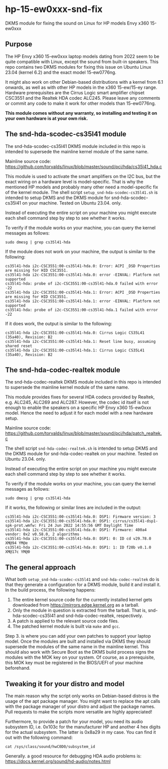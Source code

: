 # hp-15-ew0xxx-snd-fix
DKMS module for fixing the sound on Linux for HP models Envy x360 15-ew0xxx

## Purpose
The HP Envy x360 15-ew0xxx laptop models dating from 2022 seem to be quite compatible with Linux, except the sound from built-in speakers. This repo contains two DKMS modules for fixing this issue on Ubuntu Linux 23.04 (kernel 6.2) and the exact model 15-ew0776ng.

It might also work on other Debian-based distributions with a kernel from 6.1 onwards, as well as with other HP models in the x360 15-ew/15-ey range. Hardware prerequisites are the Cirrus Logic smart amplifier chipset CSC3551 and the Realtek HDA codec ALC245. Please leave any comments or commit any code to make it work for other models than 15-ew0776ng.

**This module comes without any warranty, so installing and testing it on your own hardware is at your own risk.**

## The snd-hda-scodec-cs35l41 module
The snd-hda-scodec-cs35l41 DKMS module included in this repo is intended to supersede the mainline kernel module of the same name.

Mainline source code: https://github.com/torvalds/linux/blob/master/sound/pci/hda/cs35l41_hda.c

This module is used to activate the smart amplifiers on the I2C bus, but the exact wiring on a hardware level is model-specific. That is why the mentioned HP models and probably many other need a model-specific fix of the kernel module.
The shell script `setup_snd-hda-scodec-cs35l41.sh` is intended to setup DKMS and the DKMS module for snd-hda-scodec-cs35l41 on your machine. Tested on Ubuntu 23.04. only.

Instead of executing the entire script on your machine you might execute each shell command step by step to see whether it works.

To verify if the module works on your machine, you can query the kernel messages as follows:
```
sudo dmesg | grep cs35l41-hda
```

If the module does not work on your machine, the output is similar to the following:
```
cs35l41-hda i2c-CSC3551:00-cs35l41-hda.0: Error: ACPI _DSD Properties are missing for HID CSC3551.
cs35l41-hda i2c-CSC3551:00-cs35l41-hda.0: error -EINVAL: Platform not supported
cs35l41-hda: probe of i2c-CSC3551:00-cs35l41-hda.0 failed with error -22
cs35l41-hda i2c-CSC3551:00-cs35l41-hda.1: Error: ACPI _DSD Properties are missing for HID CSC3551.
cs35l41-hda i2c-CSC3551:00-cs35l41-hda.1: error -EINVAL: Platform not supported
cs35l41-hda: probe of i2c-CSC3551:00-cs35l41-hda.1 failed with error -22
```

If it does work, the output is similar to the following:
```
cs35l41-hda i2c-CSC3551:00-cs35l41-hda.0: Cirrus Logic CS35L41 (35a40), Revision: B2
cs35l41-hda i2c-CSC3551:00-cs35l41-hda.1: Reset line busy, assuming shared reset
cs35l41-hda i2c-CSC3551:00-cs35l41-hda.1: Cirrus Logic CS35L41 (35a40), Revision: B2
```

## The snd-hda-codec-realtek module
The snd-hda-codec-realtek DKMS module included in this repo is intended to supersede the mainline kernel module of the same name.

This module provides fixes for several HDA codecs provided by Realtek, e.g. ALC245, ALC269 and ALC287. However, the codec id itself is not enough to enable the speakers on a specific HP Envy x360 15-ew0xxx model. Hence the need to adjust it for each model with a new hardware setup.

Mainline source code: https://github.com/torvalds/linux/blob/master/sound/pci/hda/patch_realtek.c

The shell script `snd-hda-codec-realtek.sh` is intended to setup DKMS and the DKMS module for snd-hda-codec-realtek on your machine. Tested on Ubuntu 23.04. only.

Instead of executing the entire script on your machine you might execute each shell command step by step to see whether it works.

To verify if the module works on your machine, you can query the kernel messages as follows:
```
sudo dmesg | grep cs35l41-hda
```

If it works, the following or similar lines are included in the output:
```
cs35l41-hda i2c-CSC3551:00-cs35l41-hda.0: DSP1: Firmware version: 3
cs35l41-hda i2c-CSC3551:00-cs35l41-hda.0: DSP1: cirrus/cs35l41-dsp1-spk-prot.wmfw: Fri 24 Jun 2022 14:55:56 GMT Daylight Time
cs35l41-hda i2c-CSC3551:00-cs35l41-hda.0: DSP1: Firmware: 400a4 vendor: 0x2 v0.58.0, 2 algorithms
cs35l41-hda i2c-CSC3551:00-cs35l41-hda.0: DSP1: 0: ID cd v29.78.0 XM@94 YM@e
cs35l41-hda i2c-CSC3551:00-cs35l41-hda.0: DSP1: 1: ID f20b v0.1.0 XM@17c YM@0
```

## The general approach
What both `setup_snd-hda-scodec-cs35l41` and `snd-hda-codec-realtek` do is that they generate a configuration for a DKMS module, build it and install it. In the build process, the following happens:
1. The entire kernel source code for the currently installed kernel gets downloaded from https://mirrors.edge.kernel.org as a tarball.
2. Only the module in question is extracted from the tarball. That is, snd-hda-scodec-cs35l41 and snd-hda-codec-realtek, respectively.
3. A patch is applied to the relevant source code files.
4. The patched kernel module is built via `make` and `gcc`.

Step 3. is where you can add your own patches to support your laptop model.
Once the modules are built and installed via DKMS they should supersede the modules of the same name in the mainline kernel. This should also work with Secure Boot as the DKMS build process signs the modules with the MOK key on your system. Of course, as a prerequisite, this MOK key must be registered in the BIOS/UEFI of your machine beforehand.

## Tweaking it for your distro and model
The main reason why the script only works on Debian-based distros is the usage of the apt package manager. You might want to replace the apt calls with the package manager of your distro and adjust the package names. Pull requests to make the scripts more versatile are highly appreciated!

Furthermore, to provide a patch for your model, you need its audio subsystem ID, i.e. 0x103c for the manufacturer HP and another 4 hex digits for the actual subsystem. The latter is 0x8a29 in my case. You can find it out with the following command:
```
cat /sys/class/sound/hwC0D0/subsystem_id
```

Generally. a good resource for debugging HDA audio problems is: https://docs.kernel.org/sound/hd-audio/notes.html
